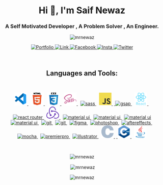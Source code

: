 <h1 align="center">Hi 👋, I'm Saif Newaz</h1>

<h3 align="center">A Self Motivated Developer , A Problem Solver , An Engineer.</h3>

<p align="center"> <img src="https://komarev.com/ghpvc/?username=mrnewaz&label=Profile%20views&color=brightgreen&style=flat" alt="mrnewaz" /> </p>

<p align="center">
<a href="https://saifnewaz.me" target="_blank"> <img src="https://img.shields.io/website?color=%23FABF15&down_color=down&down_message=critical&label=SaifNewaz.me&logo=Suzuki&logoColor=%23FABF15&style=for-the-badge&up_color=success&up_message=On&url=https%3A%2F%2Fsaifnewaz.me" alt="Portfolio" /> </a>
<a href="https://www.linkedin.com/in/saifur-rahman-saif/" target="_blank"> <img src="https://img.shields.io/badge/LinkedIn-0077B5?style=for-the-badge&logo=linkedin&logoColor=white" alt="Link" /> </a>
<a href="https://facebook.com/saif.newaz" target="_blank"> <img src="https://img.shields.io/badge/Facebook-1877F2?style=for-the-badge&logo=facebook&logoColor=white" alt="Facebook" /> </a>
<a href="https://instagram.com/saif.newaz" target="_blank"> <img src="https://img.shields.io/badge/Instagram-E4405F?style=for-the-badge&logo=instagram&logoColor=white" alt="Insta" /> </a>
<a href="https://twitter.com/intent/follow?original_referer=https%3A%2F%2Fgithub.com%2FcodeSTACKr&screen_name=saif_newaz" target="_blank"> <img src="https://img.shields.io/twitter/follow/saif_newaz?color=1DA1F2&logo=twitter&style=for-the-badge" alt="Twitter" /> </a>
 </p>

<br>

<h2 align="center">Languages and Tools:</h2>
<br>
<p align="center"> 
<a href="https://code.visualstudio.com/" target="_blank"> <img src="https://raw.githubusercontent.com/vscode-icons/vscode-icons/1120bad531c928642d2ee49942be079a9fb0519b/icons/file_type_vscode.svg" alt="blender" width="40" height="40"/> </a> &nbsp; 
<a href="https://www.w3.org/html/" target="_blank"> <img src="https://raw.githubusercontent.com/devicons/devicon/master/icons/html5/html5-original-wordmark.svg" alt="html5" width="40" height="40"/> </a> &nbsp;
<a href="https://www.w3schools.com/css/" target="_blank"> <img src="https://raw.githubusercontent.com/devicons/devicon/master/icons/css3/css3-original-wordmark.svg" alt="css3" width="40" height="40"/> </a> &nbsp;
<a href="https://sass-lang.com" target="_blank"> <img src="https://raw.githubusercontent.com/devicons/devicon/master/icons/sass/sass-original.svg" alt="sass" width="40" height="40"/> </a> &nbsp; <a href="https://getbootstrap.com/" target="_blank"> <img src="https://cdn.worldvectorlogo.com/logos/bootstrap-5-1.svg" alt="sass" width="40" height="40"/> </a> &nbsp; <a href="https://developer.mozilla.org/en-US/docs/Web/JavaScript" target="_blank"> <img src="https://raw.githubusercontent.com/devicons/devicon/master/icons/javascript/javascript-original.svg" alt="javascript" width="40" height="40"/> </a> &nbsp;<a href="https://greensock.com/" target="_blank"> <img src="https://cdn.worldvectorlogo.com/logos/gsap-greensock.svg" alt="gsap" width="40" height="40"/> </a> &nbsp;  
<a href="https://reactjs.org/" target="_blank"> <img src="https://raw.githubusercontent.com/devicons/devicon/master/icons/react/react-original-wordmark.svg" alt="react" width="40" height="40"/> </a> &nbsp; <a href="https://reactrouter.com/" target="_blank"> <img src="https://brandeps.com/logo-download/R/React-Router-logo-vector-01.svg" alt="react router" width="40" height="40"/> </a> &nbsp; 
<a href="https://redux.js.org" target="_blank"> <img src="https://raw.githubusercontent.com/devicons/devicon/master/icons/redux/redux-original.svg" alt="redux" width="40" height="40"/> </a> &nbsp; <a href="https://material-ui.com/" target="_blank"> <img src="https://cdn.worldvectorlogo.com/logos/material-ui-1.svg" alt="material ui" width="40" height="40"/> </a> &nbsp; <a href="https://nodejs.org/en/" target="_blank"> <img src="https://www.vectorlogo.zone/logos/nodejs/nodejs-icon.svg" alt="material ui" width="40" height="40"/> </a> &nbsp; <a href="https://expressjs.com/" target="_blank"> <img src="https://www.vectorlogo.zone/util/preview.html?image=/logos/expressjs/expressjs-ar21.svg" alt="material ui" width="40" height="40"/> <a href="https://nodemon.io/" target="_blank"> <img src="https://www.vectorlogo.zone/logos/nodemonio/nodemonio-icon.svg" alt="material ui" width="40" height="40"/> </a> &nbsp;
<a href="https://git-scm.com/" target="_blank"> <img src="https://www.vectorlogo.zone/logos/git-scm/git-scm-icon.svg" alt="git" width="40" height="40"/> </a> &nbsp; 
<a href="https://app.netlify.com/" target="_blank"> <img src="https://www.vectorlogo.zone/logos/netlify/netlify-icon.svg" alt="git" width="40" height="40"/> </a> &nbsp;
<a href="https://www.figma.com/" target="_blank"> <img src="https://www.vectorlogo.zone/logos/figma/figma-icon.svg" alt="figma" width="40" height="40"/> </a> &nbsp; 
<a href="https://www.photoshop.com/en" target="_blank"> <img src="https://cdn.worldvectorlogo.com/logos/photoshop-cc-4.svg" alt="photoshop" width="40" height="40"/> </a> &nbsp; 
<a href="https://www.adobe.com/products/aftereffects.html" target="_blank"> <img src="https://cdn.worldvectorlogo.com/logos/after-effects-cc.svg" alt="aftereffects" width="40" height="40"/> </a> &nbsp; 
<a href="https://borisfx.com/products/mocha-pro/?collection=mocha-pro&product=mocha-pro" target="_blank"> <img src="https://cdn.worldvectorlogo.com/logos/mocha-2.svg" alt="mocha" width="40" height="40"/> </a> &nbsp; 
<a href="https://www.adobe.com/products/premiere.html" target="_blank"> <img src="https://cdn.worldvectorlogo.com/logos/premiere-cc.svg" alt="premierpro" width="40" height="40"/> </a> &nbsp;
<a href="https://www.adobe.com/in/products/illustrator.html" target="_blank"> <img src="https://cdn.worldvectorlogo.com/logos/adobe-illustrator-cc.svg" alt="illustrator" width="40" height="40"/> </a> &nbsp; 
<a href="https://www.cprogramming.com/" target="_blank"> <img src="https://raw.githubusercontent.com/devicons/devicon/master/icons/c/c-original.svg" alt="c" width="40" height="40"/> </a> &nbsp;<a href="https://www.w3schools.com/cpp/" target="_blank"> <img src="https://raw.githubusercontent.com/devicons/devicon/master/icons/cplusplus/cplusplus-original.svg" alt="cplusplus" width="40" height="40"/> </a> &nbsp;  
<a href="https://www.java.com" target="_blank"> <img src="https://raw.githubusercontent.com/devicons/devicon/master/icons/java/java-original.svg" alt="java" width="40" height="40"/> </a> 
</p>
<br>

<p align="center"><img align="center" src="https://github-readme-stats.vercel.app/api/top-langs?username=mrnewaz&show_icons=true&locale=en&layout=compact" alt="mrnewaz" /></p>

<p align="center">&nbsp;<img align="center" src="https://github-readme-stats.vercel.app/api?username=mrnewaz&show_icons=true&locale=en" alt="mrnewaz" /></p>

<p align="center"><img align="center" src="https://github-readme-streak-stats.herokuapp.com/?user=mrnewaz&" alt="mrnewaz" /></p>
